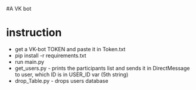 #A VK bot
# instruction
- get a VK-bot TOKEN and paste it in Token.txt
- pip install -r requirements.txt
- run main.py
- get_users.py - prints the participants list and sends it in DirectMessage to user, which ID is in USER_ID var (5th string)
- drop_Table.py - drops users database
